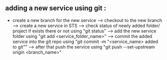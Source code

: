 adding a new service using git :
--------------------------------
  - create a new branch for the new service --> checkout to the new branch --> create a new service in STS --> check status of newly added folder/ project if exists there or not using "git status" --> add the new service folder using "git add <service_folder_name>" --> commit the added service into the git repo using "git commit -m "<service_name> added to git"" --> after that push the service using "git push --set-upstream origin <branch_name>"
